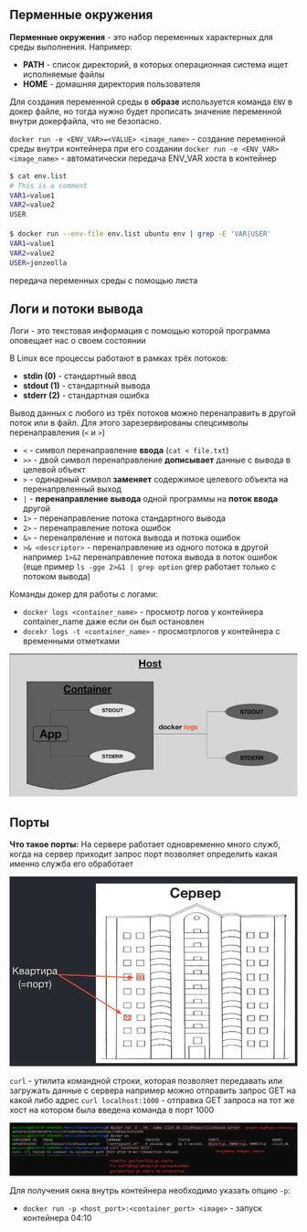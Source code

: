 ## Перменные окружения
**Перменные окружения** - это набор переменных характерных для среды выполнения. Например:
- **PATH** - список директорий, в которых операционная система ищет исполняемые файлы
- **HOME** - домашняя директория пользователя

Для создания переменной среды в **образе** используется команда `ENV` в докер файле, но тогда нужно будет прописать значение переменной внутри докерфайла, что не безопасно.

`docker run -e <ENV_VAR>=<VALUE> <image_name>` - создание переменной среды внутри контейнера при его создании
`docker run -e <ENV_VAR> <image_name>` - автоматически передача ENV_VAR хоста в контейнер

```bash
$ cat env.list
# This is a comment
VAR1=value1
VAR2=value2
USER

$ docker run --env-file env.list ubuntu env | grep -E 'VAR|USER'
VAR1=value1
VAR2=value2
USER=jonzeolla
```
передача переменных среды с помощью листа


## Логи и потоки вывода
Логи - это текстовая информация с помощью которой программа оповещает нас о своем состоянии

В Linux все процессы работают в рамках трёх потоков: 
- **stdin (0)** - стандартный ввод
- **stdout (1)** - стандартный вывода  
- **stderr (2)** - стандартная ошибка

Вывод данных с любого из трёх потоков можно перенаправить в другой поток или в файл. 
Для этого зарезервированы спецсимволы перенаправления (`<` и `>`)  
- `<` - символ перенаправление **ввода** (`cat < file.txt`)
- `>>` - двой символ перенаправление **дописывает** данные с вывода в целевой объект  
- `>` - одинарный символ **заменяет** содержимое целевого объекта на перенапрвленный выход
- `|` - **перенаправление** **вывода** одной программы на **поток ввода** другой
- `1>` - перенаправление потока стандартного вывода
- `2>` - перенаправление потока ошибок
- `&>` - перенапрвление и потока вывода и потока ошибок
- `>& <descriptor>` - перенаправление из одного потока в другой например `1>&2` перенаправление потока вывода в поток ошибок (еще пример `ls -gge 2>&1 | grep option` grep работает только с потоком вывода)


Команды докер для работы с логами:

- `docker logs <container_name>` - просмотр логов у контейнера container_name даже если он был остановлен
- `docekr logs -t <container_name>` - просмотрлогов у контейнера с временными отметками

![alt text](./pictures/docker_logs.png)

## Порты
**Что такое порты:**
На сервере работает одновременно много служб, когда на сервер приходит запрос порт позволяет определить какая именно служба его обработает

![alt text](./pictures/what_is_ports.png)

`curl` - утилита командной строки, которая позволяет передавать или загружать данные с сервера
например можно отправить запрос GET на какой либо адрес
`curl localhost:1000` - отправка GET запроса на тот же хост на котором была введена команда в порт 1000


![alt text](./pictures/ports.png)

Для получения окна внутрь контейнера необходимо указать опцию `-p`:
- `docker run -p <host_port>:<container_port> <image>` - запуск контейнера 
04:10